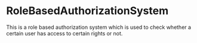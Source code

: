 # RoleBasedAuthorizationSystem
This is a role based authorization system which is used to check whether a certain user has access to certain rights or not.

